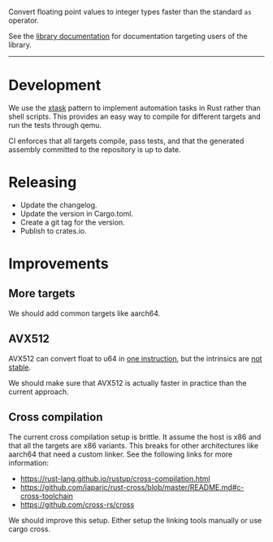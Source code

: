 Convert floating point values to integer types faster than the standard `as` operator.

See the [library documentation](https://docs.rs/fast-float-to-integer) for documentation targeting users of the library.

---

# Development

We use the [xtask](https://github.com/matklad/cargo-xtask) pattern to implement automation tasks in Rust rather than shell scripts. This provides an easy way to compile for different targets and run the tests through qemu.

CI enforces that all targets compile, pass tests, and that the generated assembly committed to the repository is up to date.

# Releasing

- Update the changelog.
- Update the version in Cargo.toml.
- Create a git tag for the version.
- Publish to crates.io.

# Improvements

## More targets

We should add common targets like aarch64.

## AVX512

AVX512 can convert float to u64 in [one instruction](https://www.felixcloutier.com/x86/vcvttps2udq), but the intrinsics are [not stable](https://github.com/rust-lang/rust/issues/111137).

We should make sure that AVX512 is actually faster in practice than the current approach.

## Cross compilation

The current cross compilation setup is brittle. It assume the host is x86 and that all the targets are x86 variants. This breaks for other architectures like aarch64 that need a custom linker. See the following links for more information:

- https://rust-lang.github.io/rustup/cross-compilation.html
- https://github.com/japaric/rust-cross/blob/master/README.md#c-cross-toolchain
- https://github.com/cross-rs/cross

We should improve this setup. Either setup the linking tools manually or use cargo cross.
